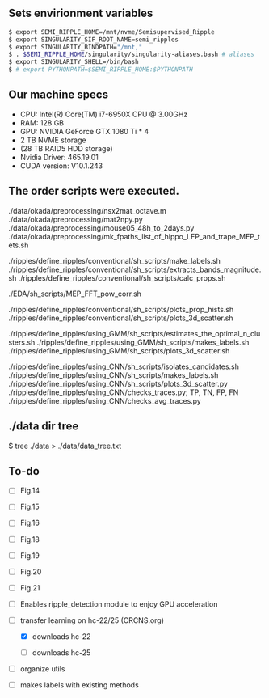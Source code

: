 ## Sets envirionment variables
``` bash
$ export SEMI_RIPPLE_HOME=/mnt/nvme/Semisupervised_Ripple
$ export SINGULARITY_SIF_ROOT_NAME=semi_ripples
$ export SINGULARITY_BINDPATH="/mnt,"
$ . $SEMI_RIPPLE_HOME/singularity/singularity-aliases.bash # aliases
$ export SINGULARITY_SHELL=/bin/bash
$ # export PYTHONPATH=$SEMI_RIPPLE_HOME:$PYTHONPATH
```

## Our machine specs
- CPU: Intel(R) Core(TM) i7-6950X CPU @ 3.00GHz
- RAM: 128 GB
- GPU: NVIDIA GeForce GTX 1080 Ti * 4
- 2 TB NVME storage
- (28 TB RAID5 HDD storage)
- Nvidia Driver: 465.19.01
- CUDA version: V10.1.243


## The order scripts were executed.
./data/okada/preprocessing/nsx2mat_octave.m
./data/okada/preprocessing/mat2npy.py
./data/okada/preprocessing/mouse05_48h_to_2days.py
./data/okada/preprocessing/mk_fpaths_list_of_hippo_LFP_and_trape_MEP_tets.sh


./ripples/define_ripples/conventional/sh_scripts/make_labels.sh
./ripples/define_ripples/conventional/sh_scripts/extracts_bands_magnitude.sh
./ripples/define_ripples/conventional/sh_scripts/calc_props.sh


./EDA/sh_scripts/MEP_FFT_pow_corr.sh


./ripples/define_ripples/conventional/sh_scripts/plots_prop_hists.sh
./ripples/define_ripples/conventional/sh_scripts/plots_3d_scatter.sh


./ripples/define_ripples/using_GMM/sh_scripts/estimates_the_optimal_n_clusters.sh
./ripples/define_ripples/using_GMM/sh_scripts/makes_labels.sh
./ripples/define_ripples/using_GMM/sh_scripts/plots_3d_scatter.sh


./ripples/define_ripples/using_CNN/sh_scripts/isolates_candidates.sh
./ripples/define_ripples/using_CNN/sh_scripts/makes_labels.sh
./ripples/define_ripples/using_CNN/sh_scripts/plots_3d_scatter.py
./ripples/define_ripples/using_CNN/checks_traces.py; TP, TN, FP, FN
./ripples/define_ripples/using_CNN/checks_avg_traces.py


## ./data dir tree 
$ tree ./data > ./data/data_tree.txt


## To-do
- [ ] Fig.14
- [ ] Fig.15
- [ ] Fig.16
- [ ] Fig.18
- [ ] Fig.19
- [ ] Fig.20
- [ ] Fig.21


- [ ] Enables ripple_detection module to enjoy GPU acceleration

- [ ] transfer learning on hc-22/25 (CRCNS.org)
  - [x] downloads hc-22
  - [ ] downloads hc-25  


- [ ] organize utils

- [ ] makes labels with existing methods
